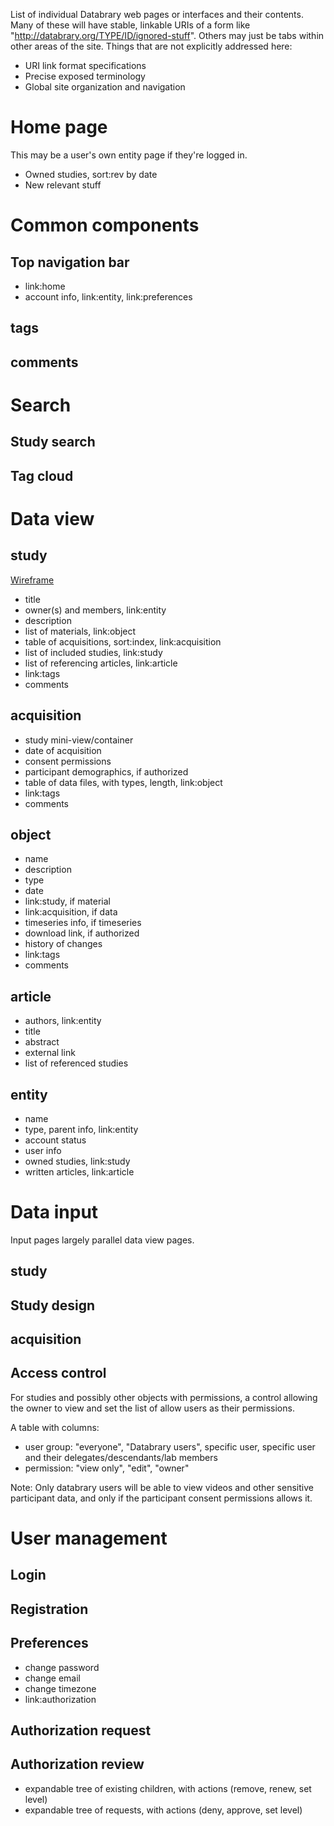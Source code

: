 List of individual Databrary web pages or interfaces and their contents.
Many of these will have stable, linkable URIs of a form like "http://databrary.org/TYPE/ID/ignored-stuff".
Others may just be tabs within other areas of the site.
Things that are not explicitly addressed here:
- URI link format specifications
- Precise exposed terminology
- Global site organization and navigation

# Home page

This may be a user's own entity page if they're logged in.

* Owned studies, sort:rev by date
* New relevant stuff

# Common components

## Top navigation bar

* link:home
* account info, link:entity, link:preferences

## tags

## comments

# Search

## Study search

## Tag cloud

# Data view

## study

[Wireframe](study-public-view.png)

* title
* owner(s) and members, link:entity
* description
* list of materials, link:object
* table of acquisitions, sort:index, link:acquisition
* list of included studies, link:study
* list of referencing articles, link:article
* link:tags
* comments

## acquisition

* study mini-view/container
* date of acquisition
* consent permissions
* participant demographics, if authorized
* table of data files, with types, length, link:object
* link:tags
* comments

## object

* name
* description
* type
* date
* link:study, if material
* link:acquisition, if data
* timeseries info, if timeseries
* download link, if authorized
* history of changes
* link:tags
* comments

## article

* authors, link:entity
* title
* abstract
* external link
* list of referenced studies

## entity

* name
* type, parent info, link:entity
* account status
* user info
* owned studies, link:study
* written articles, link:article

# Data input

Input pages largely parallel data view pages.

## study

## Study design

## acquisition

## Access control

For studies and possibly other objects with permissions,
a control allowing the owner to view and set the list of allow users as their permissions.

A table with columns:
* user group: "everyone", "Databrary users", specific user, specific user and their delegates/descendants/lab members
* permission: "view only", "edit", "owner"

Note: Only databrary users will be able to view videos and other sensitive participant data, and only if the participant consent permissions allows it.

# User management

## Login

## Registration

## Preferences

* change password
* change email
* change timezone
* link:authorization

## Authorization request

## Authorization review

* expandable tree of existing children, with actions (remove, renew, set level)
* expandable tree of requests, with actions (deny, approve, set level)
